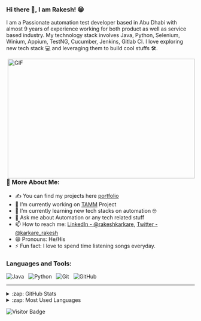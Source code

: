 ### Hi there 👋, I am Rakesh! 😁

I am a Passionate automation test developer based in Abu Dhabi with almost 9 years of experience working for both product as well as service based industry. My technology stack involves Java, Python, Selenium, Winium, Appium, TestNG, Cucumber, Jenkins, Gitlab CI. I love exploring new tech stack 💻 and leveraging them to build cool stuffs 🛠️.

 <img align="right" alt="GIF" src="https://github.com/rakeshwritescode/rakeshwritescode/blob/main/coder.gif?raw=true" width="500" height="320" />

### 🧐 More About Me:

- ✍ You can find my projects here [portfolio](https://rakeshkarkare.github.io/)
- 🔭 I’m currently working on [TAMM](https://www.tamm.abudhabi/) Project
- 🌱 I’m currently learning new tech stacks on automation 🤓
- 💬 Ask me about Automation or any tech related stuff
- 📫 How to reach me: [LinkedIn - @rakeshkarkare](https://www.linkedin.com/in/rakeshkarkare/),
[Twitter - @karkare_rakesh](https://twitter.com/karkare_rakesh)
- 😄 Pronouns: He/His
- ⚡ Fun fact: I love to spend time listening songs everyday.

### Languages and Tools:

![Java](https://img.shields.io/badge/-Java-black?logo=java&style=social)&nbsp;&nbsp;
![Python](https://img.shields.io/badge/-Python-black?logo=Python&style=social)&nbsp;&nbsp;
![Git](https://img.shields.io/badge/-Git-black?logo=git&style=social)&nbsp;&nbsp;
![GitHub](https://img.shields.io/badge/-GitHub-black?logo=github&style=social)&nbsp;&nbsp;

---
<details>
  <summary>:zap: GitHub Stats</summary>
 
  ![Rakesh's Github Stats](https://github-readme-stats.vercel.app/api?username=rakeshwritescode&count_private=true&show_icons=true&include_all_commits=true)

</details>

<details>
  <summary>:zap: Most Used Languages</summary>
<img align="left" alt="Rakesh's GitHub Top Languages" src="https://github-readme-stats.vercel.app/api/top-langs/?username=rakeshwritescode" />

</details>

![Visitor Badge](https://visitor-badge.laobi.icu/badge?page_id=rakeshwritescode.rakeshwritescode)

[linkedin]: https://www.linkedin.com/in/rakeshkarkare/
[portfolio]: https://rakeshkarkare.github.io/
